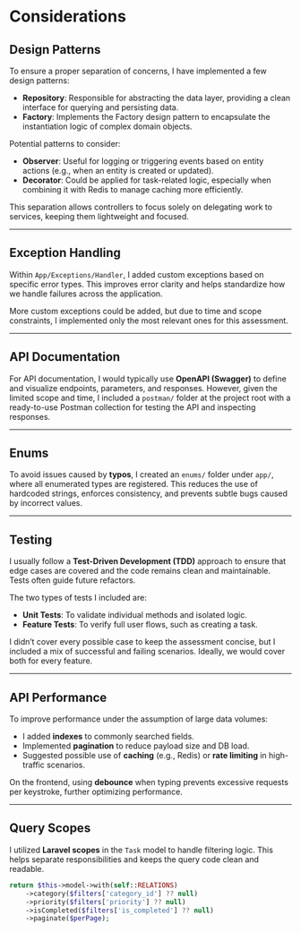 # Considerations

## Design Patterns

To ensure a proper separation of concerns, I have implemented a few design patterns:

- **Repository**: Responsible for abstracting the data layer, providing a clean interface for querying and persisting data.
- **Factory**: Implements the Factory design pattern to encapsulate the instantiation logic of complex domain objects.

Potential patterns to consider:

- **Observer**: Useful for logging or triggering events based on entity actions (e.g., when an entity is created or updated).
- **Decorator**: Could be applied for task-related logic, especially when combining it with Redis to manage caching more efficiently.

This separation allows controllers to focus solely on delegating work to services, keeping them lightweight and focused.

---

## Exception Handling

Within `App/Exceptions/Handler`, I added custom exceptions based on specific error types. This improves error clarity and helps standardize how we handle failures across the application.

More custom exceptions could be added, but due to time and scope constraints, I implemented only the most relevant ones for this assessment.

---

## API Documentation

For API documentation, I would typically use **OpenAPI (Swagger)** to define and visualize endpoints, parameters, and responses. However, given the limited scope and time, I included a `postman/` folder at the project root with a ready-to-use Postman collection for testing the API and inspecting responses.

---

## Enums

To avoid issues caused by **typos**, I created an `enums/` folder under `app/`, where all enumerated types are registered. This reduces the use of hardcoded strings, enforces consistency, and prevents subtle bugs caused by incorrect values.

---

## Testing

I usually follow a **Test-Driven Development (TDD)** approach to ensure that edge cases are covered and the code remains clean and maintainable. Tests often guide future refactors.

The two types of tests I included are:

- **Unit Tests**: To validate individual methods and isolated logic.
- **Feature Tests**: To verify full user flows, such as creating a task.

I didn’t cover every possible case to keep the assessment concise, but I included a mix of successful and failing scenarios. Ideally, we would cover both for every feature.

---

## API Performance

To improve performance under the assumption of large data volumes:

- I added **indexes** to commonly searched fields.
- Implemented **pagination** to reduce payload size and DB load.
- Suggested possible use of **caching** (e.g., Redis) or **rate limiting** in high-traffic scenarios.

On the frontend, using **debounce** when typing prevents excessive requests per keystroke, further optimizing performance.

---

## Query Scopes

I utilized **Laravel scopes** in the `Task` model to handle filtering logic. This helps separate responsibilities and keeps the query code clean and readable.

```php
return $this->model->with(self::RELATIONS)
    ->category($filters['category_id'] ?? null)
    ->priority($filters['priority'] ?? null)
    ->isCompleted($filters['is_completed'] ?? null)
    ->paginate($perPage);
```
